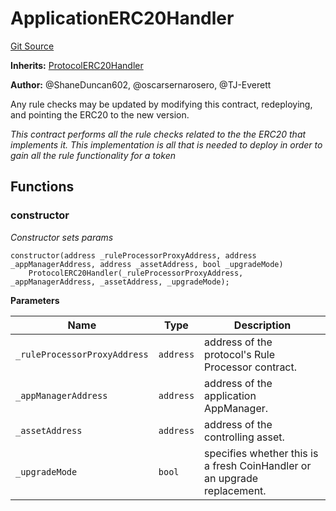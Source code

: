 # ApplicationERC20Handler
[Git Source](https://github.com/thrackle-io/tron/blob/fceb75bbcbc9fcccdbb0ae49e82ea903ed8190d1/src/example/ApplicationERC20Handler.sol)

**Inherits:**
[ProtocolERC20Handler](/src/token/ProtocolERC20Handler.sol/contract.ProtocolERC20Handler.md)

**Author:**
@ShaneDuncan602, @oscarsernarosero, @TJ-Everett

Any rule checks may be updated by modifying this contract, redeploying, and pointing the ERC20 to the new version.

*This contract performs all the rule checks related to the the ERC20 that implements it. This implementation is all that is needed
to deploy in order to gain all the rule functionality for a token*


## Functions
### constructor

*Constructor sets params*


```solidity
constructor(address _ruleProcessorProxyAddress, address _appManagerAddress, address _assetAddress, bool _upgradeMode)
    ProtocolERC20Handler(_ruleProcessorProxyAddress, _appManagerAddress, _assetAddress, _upgradeMode);
```
**Parameters**

|Name|Type|Description|
|----|----|-----------|
|`_ruleProcessorProxyAddress`|`address`|address of the protocol's Rule Processor contract.|
|`_appManagerAddress`|`address`|address of the application AppManager.|
|`_assetAddress`|`address`|address of the controlling asset.|
|`_upgradeMode`|`bool`|specifies whether this is a fresh CoinHandler or an upgrade replacement.|


